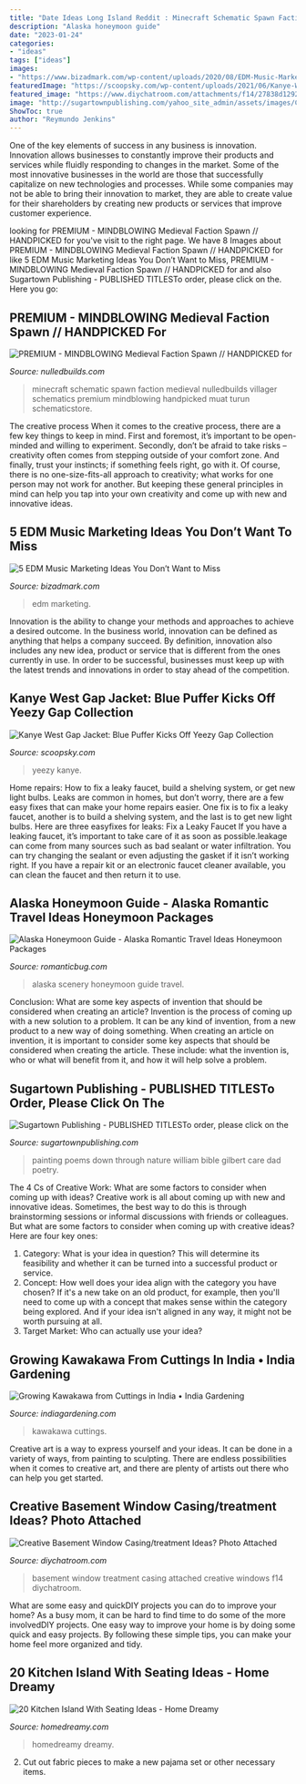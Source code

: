```yaml
---
title: "Date Ideas Long Island Reddit : Minecraft Schematic Spawn Faction Medieval Nulledbuilds Villager Schematics Premium Mindblowing Handpicked Muat Turun Schematicstore"
description: "Alaska honeymoon guide"
date: "2023-01-24"
categories:
- "ideas"
tags: ["ideas"]
images:
- "https://www.bizadmark.com/wp-content/uploads/2020/08/EDM-Music-Marketing-and-advertsing-1024x576.png"
featuredImage: "https://scoopsky.com/wp-content/uploads/2021/06/Kanye-West-Gap-Jacket-Blue-Puffer-Kicks-Off-Yeezy-Gap-scaled.jpg"
featured_image: "https://www.diychatroom.com/attachments/f14/27838d1292780589-creative-basement-window-casing-treatment-ideas-photo-attached-basement-windows-002.jpg"
image: "http://sugartownpublishing.com/yahoo_site_admin/assets/images/Cathy-Dana-cover_sm.89183628_std.jpg"
ShowToc: true
author: "Reymundo Jenkins"
---
```



One of the key elements of success in any business is innovation. Innovation allows businesses to constantly improve their products and services while fluidly responding to changes in the market. Some of the most innovative businesses in the world are those that successfully capitalize on new technologies and processes. While some companies may not be able to bring their innovation to market, they are able to create value for their shareholders by creating new products or services that improve customer experience.

	

		
looking for PREMIUM - MINDBLOWING Medieval Faction Spawn // HANDPICKED for you've visit to the right page. We have 8 Images about PREMIUM - MINDBLOWING Medieval Faction Spawn // HANDPICKED for like 5 EDM Music Marketing Ideas You Don’t Want to Miss, PREMIUM - MINDBLOWING Medieval Faction Spawn // HANDPICKED for and also Sugartown Publishing - PUBLISHED TITLESTo order, please click on the. Here you go:
		
    
## PREMIUM - MINDBLOWING Medieval Faction Spawn // HANDPICKED For

<img loading=lazy src="https://nulledbuilds.com/attachments/1554662585182-png.538/" onerror="this.onerror=null;this.src='https://tse2.mm.bing.net/th?id=OIP.Ahj5t6ERjBtAeCh73nuFxwHaEK&amp;pid=15.1';" alt="PREMIUM - MINDBLOWING Medieval Faction Spawn // HANDPICKED for">

_Source: nulledbuilds.com_

>minecraft schematic spawn faction medieval nulledbuilds villager schematics premium mindblowing handpicked muat turun schematicstore. 

	

The creative process
When it comes to the creative process, there are a few key things to keep in mind. First and foremost, it’s important to be open-minded and willing to experiment. Secondly, don’t be afraid to take risks – creativity often comes from stepping outside of your comfort zone. And finally, trust your instincts; if something feels right, go with it.
Of course, there is no one-size-fits-all approach to creativity; what works for one person may not work for another. But keeping these general principles in mind can help you tap into your own creativity and come up with new and innovative ideas.

    
## 5 EDM Music Marketing Ideas You Don’t Want To Miss

<img loading=lazy src="https://www.bizadmark.com/wp-content/uploads/2020/08/EDM-Music-Marketing-and-advertsing-1024x576.png" onerror="this.onerror=null;this.src='https://tse4.mm.bing.net/th?id=OIP.azkL-rF0B8Jh0XhKCSEH6QHaEK&amp;pid=15.1';" alt="5 EDM Music Marketing Ideas You Don’t Want to Miss">

_Source: bizadmark.com_

>edm marketing. 

	

Innovation is the ability to change your methods and approaches to achieve a desired outcome. In the business world, innovation can be defined as anything that helps a company succeed. By definition, innovation also includes any new idea, product or service that is different from the ones currently in use. In order to be successful, businesses must keep up with the latest trends and innovations in order to stay ahead of the competition.

    
## Kanye West Gap Jacket: Blue Puffer Kicks Off Yeezy Gap Collection

<img loading=lazy src="https://scoopsky.com/wp-content/uploads/2021/06/Kanye-West-Gap-Jacket-Blue-Puffer-Kicks-Off-Yeezy-Gap-scaled.jpg" onerror="this.onerror=null;this.src='https://tse2.mm.bing.net/th?id=OIP.t2BFLqT9mYI9tpekrMeJcQHaFj&amp;pid=15.1';" alt="Kanye West Gap Jacket: Blue Puffer Kicks Off Yeezy Gap Collection">

_Source: scoopsky.com_

>yeezy kanye. 

	

Home repairs: How to fix a leaky faucet, build a shelving system, or get new light bulbs.
Leaks are common in homes, but don’t worry, there are a few easy fixes that can make your home repairs easier. One fix is to fix a leaky faucet, another is to build a shelving system, and the last is to get new light bulbs. Here are three easyfixes for leaks: 
Fix a Leaky Faucet
If you have a leaking faucet, it’s important to take care of it as soon as possible.leakage can come from many sources such as bad sealant or water infiltration. You can try changing the sealant or even adjusting the gasket if it isn’t working right. If you have a repair kit or an electronic faucet cleaner available, you can clean the faucet and then return it to use.

    
## Alaska Honeymoon Guide - Alaska Romantic Travel Ideas Honeymoon Packages

<img loading=lazy src="http://www.romanticbug.com/wp-content/themes/rbug/thumbimg.php?src=wp-content/uploads/2013/03/Alaska1.jpg&amp;w=860&amp;h=350" onerror="this.onerror=null;this.src='https://tse2.mm.bing.net/th?id=OIP.iEVCtc7Xmh3j-RMOeVlLCQHaDA&amp;pid=15.1';" alt="Alaska Honeymoon Guide - Alaska Romantic Travel Ideas Honeymoon Packages">

_Source: romanticbug.com_

>alaska scenery honeymoon guide travel. 

	

Conclusion: What are some key aspects of invention that should be considered when creating an article?
Invention is the process of coming up with a new solution to a problem. It can be any kind of invention, from a new product to a new way of doing something. When creating an article on invention, it is important to consider some key aspects that should be considered when creating the article. These include: what the invention is, who or what will benefit from it, and how it will help solve a problem.

    
## Sugartown Publishing - PUBLISHED TITLESTo Order, Please Click On The

<img loading=lazy src="http://sugartownpublishing.com/yahoo_site_admin/assets/images/Cathy-Dana-cover_sm.89183628_std.jpg" onerror="this.onerror=null;this.src='https://tse4.mm.bing.net/th?id=OIP.31-AppI3G-nZ9WYDicoiEwAAAA&amp;pid=15.1';" alt="Sugartown Publishing - PUBLISHED TITLESTo order, please click on the">

_Source: sugartownpublishing.com_

>painting poems down through nature william bible gilbert care dad poetry. 

	

The 4 Cs of Creative Work: What are some factors to consider when coming up with ideas?
Creative work is all about coming up with new and innovative ideas. Sometimes, the best way to do this is through brainstorming sessions or informal discussions with friends or colleagues. But what are some factors to consider when coming up with creative ideas? Here are four key ones:
1. Category: What is your idea in question? This will determine its feasibility and whether it can be turned into a successful product or service.
2. Concept: How well does your idea align with the category you have chosen? If it's a new take on an old product, for example, then you'll need to come up with a concept that makes sense within the category being explored. And if your idea isn't aligned in any way, it might not be worth pursuing at all.
3. Target Market: Who can actually use your idea?

    
## Growing Kawakawa From Cuttings In India • India Gardening

<img loading=lazy src="https://indiagardening.com/wp-content/uploads/2020/09/Growing-Kawakawa-from-Cuttings-in-India2.jpg" onerror="this.onerror=null;this.src='https://tse1.mm.bing.net/th?id=OIP.x3s0Lon-k_voup9HueL_iAHaD4&amp;pid=15.1';" alt="Growing Kawakawa from Cuttings in India • India Gardening">

_Source: indiagardening.com_

>kawakawa cuttings. 

	

Creative art is a way to express yourself and your ideas. It can be done in a variety of ways, from painting to sculpting. There are endless possibilities when it comes to creative art, and there are plenty of artists out there who can help you get started.

    
## Creative Basement Window Casing/treatment Ideas? Photo Attached

<img loading=lazy src="https://www.diychatroom.com/attachments/f14/27838d1292780589-creative-basement-window-casing-treatment-ideas-photo-attached-basement-windows-002.jpg" onerror="this.onerror=null;this.src='https://tse2.mm.bing.net/th?id=OIP.tprebwgtF_7US9XY2KarXAHaEK&amp;pid=15.1';" alt="Creative Basement Window Casing/treatment Ideas? Photo Attached">

_Source: diychatroom.com_

>basement window treatment casing attached creative windows f14 diychatroom. 

	

What are some easy and quickDIY projects you can do to improve your home?
As a busy mom, it can be hard to find time to do some of the more involvedDIY projects. One easy way to improve your home is by doing some quick and easy projects. By following these simple tips, you can make your home feel more organized and tidy.

    
## 20 Kitchen Island With Seating Ideas - Home Dreamy

<img loading=lazy src="https://homedreamy.com/wp-content/uploads/2015/12/MultiLevel-Kitchen-Island-with-Bar-Seating-Crown-Point-Cabinetry.jpg" onerror="this.onerror=null;this.src='https://tse4.mm.bing.net/th?id=OIP.LM86MoJ452YuaWHaMj_QVwHaFj&amp;pid=15.1';" alt="20 Kitchen Island With Seating Ideas - Home Dreamy">

_Source: homedreamy.com_

>homedreamy dreamy. 

	

2. Cut out fabric pieces to make a new pajama set or other necessary items.

